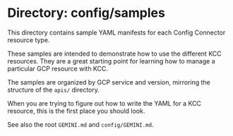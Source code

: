 # Directory: config/samples

This directory contains sample YAML manifests for each Config Connector resource type.

These samples are intended to demonstrate how to use the different KCC resources. They are a great starting point for learning how to manage a particular GCP resource with KCC.

The samples are organized by GCP service and version, mirroring the structure of the `apis/` directory.

When you are trying to figure out how to write the YAML for a KCC resource, this is the first place you should look.

See also the root `GEMINI.md` and `config/GEMINI.md`.
